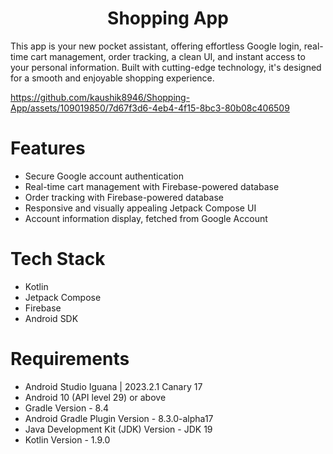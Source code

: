 <h1 align="center" id="title">Shopping App</h1>
<p id="description">This app is your new pocket assistant, offering effortless Google login, real-time cart management, order tracking, a clean UI, and instant access to your personal information. Built with cutting-edge technology, it's designed for a smooth and enjoyable shopping experience.</p>

https://github.com/kaushik8946/Shopping-App/assets/109019850/7d67f3d6-4eb4-4f15-8bc3-80b08c406509

# Features

- Secure Google account authentication
- Real-time cart management with Firebase-powered database
- Order tracking with Firebase-powered database
- Responsive and visually appealing Jetpack Compose UI
- Account information display, fetched from Google Account

# Tech Stack
- Kotlin
- Jetpack Compose
- Firebase
- Android SDK

# Requirements
- Android Studio Iguana | 2023.2.1 Canary 17
- Android 10 (API level 29) or above
- Gradle Version - 8.4
- Android Gradle Plugin Version - 8.3.0-alpha17
- Java Development Kit (JDK) Version - JDK 19
- Kotlin Version - 1.9.0
 
